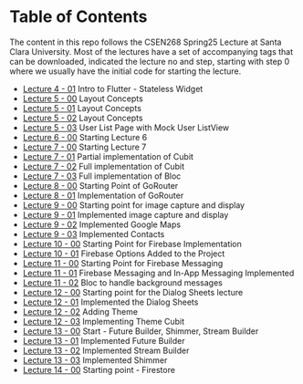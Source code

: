 # Table of Contents
The content in this repo follows the CSEN268 Spring25 Lecture at Santa Clara University. Most of the lectures have a set of accompanying tags that can be downloaded, indicated the lecture no and step, starting with step 0 where we usually have the initial code for starting the lecture.

- [Lecture 4 - 01](https://github.com/mehmetartun/CSEN268-S25/tree/L04.01) Intro to Flutter - Stateless Widget
- [Lecture 5 - 00](https://github.com/mehmetartun/CSEN268-S25/tree/L05.00) Layout Concepts
- [Lecture 5 - 01](https://github.com/mehmetartun/CSEN268-S25/tree/L05.01) Layout Concepts
- [Lecture 5 - 02](https://github.com/mehmetartun/CSEN268-S25/tree/L05.02) Layout Concepts
- [Lecture 5 - 03](https://github.com/mehmetartun/CSEN268-S25/tree/L05.03) User List Page with Mock User ListView
- [Lecture 6 - 00](https://github.com/mehmetartun/CSEN268-S25/tree/L06.00) Starting Lecture 6
- [Lecture 7 - 00](https://github.com/mehmetartun/CSEN268-S25/tree/L07.00) Starting Lecture 7
- [Lecture 7 - 01](https://github.com/mehmetartun/CSEN268-S25/tree/L07.01) Partial implementation of Cubit
- [Lecture 7 - 02](https://github.com/mehmetartun/CSEN268-S25/tree/L07.02) Full implementation of Cubit
- [Lecture 7 - 03](https://github.com/mehmetartun/CSEN268-S25/tree/L07.03) Full implementation of Bloc
- [Lecture 8 - 00](https://github.com/mehmetartun/CSEN268-S25/tree/L08.00) Starting Point of GoRouter
- [Lecture 8 - 01](https://github.com/mehmetartun/CSEN268-S25/tree/L08.01) Implementation of GoRouter
- [Lecture 9 - 00](https://github.com/mehmetartun/CSEN268-S25/tree/L09.00) Starting point for image capture and display
- [Lecture 9 - 01](https://github.com/mehmetartun/CSEN268-S25/tree/L09.01) Implemented image capture and display
- [Lecture 9 - 02](https://github.com/mehmetartun/CSEN268-S25/tree/L09.02) Implemented Google Maps
- [Lecture 9 - 03](https://github.com/mehmetartun/CSEN268-S25/tree/L09.03) Implemented  Contacts
- [Lecture 10 - 00](https://github.com/mehmetartun/CSEN268-S25/tree/L10.00) Starting Point for Firebase Implementation
- [Lecture 10 - 01](https://github.com/mehmetartun/CSEN268-S25/tree/L10.01) Firebase Options Added to the Project
- [Lecture 11 - 00](https://github.com/mehmetartun/CSEN268-S25/tree/L11.00) Starting Point for Firebase Messaging
- [Lecture 11 - 01](https://github.com/mehmetartun/CSEN268-S25/tree/L11.01) Firebase Messaging and In-App Messaging Implemented
- [Lecture 11 - 02](https://github.com/mehmetartun/CSEN268-S25/tree/L11.02) Bloc to handle background messages
- [Lecture 12 - 00](https://github.com/mehmetartun/CSEN268-S25/tree/L12.00) Starting point for the Dialog Sheets lecture
- [Lecture 12 - 01](https://github.com/mehmetartun/CSEN268-S25/tree/L12.01) Implemented the Dialog Sheets
- [Lecture 12 - 02](https://github.com/mehmetartun/CSEN268-S25/tree/L12.02) Adding Theme
- [Lecture 12 - 03](https://github.com/mehmetartun/CSEN268-S25/tree/L12.03) Implementing Theme Cubit
- [Lecture 13 - 00](https://github.com/mehmetartun/CSEN268-S25/tree/L13.00) Start - Future Builder, Shimmer, Stream Builder
- [Lecture 13 - 01](https://github.com/mehmetartun/CSEN268-S25/tree/L13.01) Implemented Future Builder
- [Lecture 13 - 02](https://github.com/mehmetartun/CSEN268-S25/tree/L13.02) Implemented Stream Builder
- [Lecture 13 - 03](https://github.com/mehmetartun/CSEN268-S25/tree/L13.03) Implemented Shimmer 
- [Lecture 14 - 00](https://github.com/mehmetartun/CSEN268-S25/tree/L14.00) Starting point - Firestore



